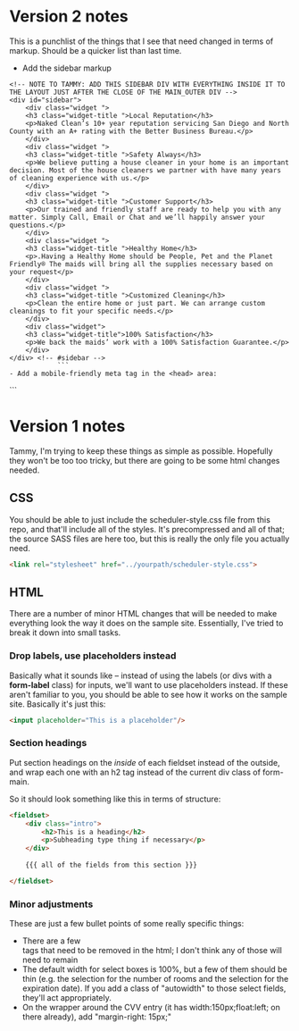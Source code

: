 # Version 2 notes

This is a punchlist of the things that I see that need changed in terms of markup. Should be a quicker list than last time.

- Add the sidebar markup

```
<!-- NOTE TO TAMMY: ADD THIS SIDEBAR DIV WITH EVERYTHING INSIDE IT TO THE LAYOUT JUST AFTER THE CLOSE OF THE MAIN_OUTER DIV -->
<div id="sidebar">
    <div class="widget ">
	<h3 class="widget-title ">Local Reputation</h3>
	<p>Naked Clean’s 10+ year reputation servicing San Diego and North County with an A+ rating with the Better Business Bureau.</p>
    </div>
    <div class="widget ">
	<h3 class="widget-title ">Safety Always</h3>
	<p>We believe putting a house cleaner in your home is an important decision. Most of the house cleaners we partner with have many years of cleaning experience with us.</p>
    </div>
    <div class="widget ">
	<h3 class="widget-title ">Customer Support</h3>
	<p>Our trained and friendly staff are ready to help you with any matter. Simply Call, Email or Chat and we’ll happily answer your questions.</p>
    </div>
    <div class="widget ">
	<h3 class="widget-title ">Healthy Home</h3>
	<p>.Having a Healthy Home should be People, Pet and the Planet Friendly® The maids will bring all the supplies necessary based on your request</p>
    </div>
    <div class="widget ">
	<h3 class="widget-title ">Customized Cleaning</h3>
	<p>Clean the entire home or just part. We can arrange custom cleanings to fit your specific needs.</p>
    </div>
    <div class="widget">
	<h3 class="widget-title">100% Satisfaction</h3>
	<p>We back the maids’ work with a 100% Satisfaction Guarantee.</p>
    </div>
</div> <!-- #sidebar -->
			```
- Add a mobile-friendly meta tag in the <head> area:

```
<meta name="viewport" content="width=device-width, initial-scale=1">
```

# Version 1 notes
Tammy, I'm trying to keep these things as simple as possible. Hopefully they won't be too too tricky, but there are going to be some html changes needed.

## CSS
You should be able to just include the scheduler-style.css file from this repo, and that'll include all of the styles. It's precompressed and all of that; the source SASS files are here too, but this is really the only file you actually need.

```html
<link rel="stylesheet" href="../yourpath/scheduler-style.css">
```

## HTML

There are a number of minor HTML changes that will be needed to make everything look the way it does on the sample site. Essentially, I've tried to break it down into small tasks.

### Drop labels, use placeholders instead

Basically what it sounds like – instead of using the labels (or divs with a **form-label** class) for inputs, we'll want to use placeholders instead. If these aren't familiar to you, you should be able to see how it works on the sample site. Basically it's just this:

```html
<input placeholder="This is a placeholder"/>
```
### Section headings

Put section headings on the _inside_ of each fieldset instead of the outside, and wrap each one with an h2 tag instead of the current div class of form-main.

So it should look something like this in terms of structure:

```html
<fieldset>
	<div class="intro">
		<h2>This is a heading</h2>
		<p>Subheading type thing if necessary</p>
	</div>
	
	{{{ all of the fields from this section }}}

</fieldset>
```

### Minor adjustments

These are just a few bullet points of some really specific things:
- There are a few <br> tags that need to be removed in the html; I don't think any of those will need to remain
- The default width for select boxes is 100%, but a few of them should be thin (e.g. the selection for the number of rooms and the selection for the expiration date). If you add a class of "autowidth" to those select fields, they'll act appropriately.
- On the wrapper around the CVV entry (it has width:150px;float:left; on there already), add "margin-right: 15px;"


